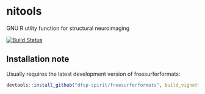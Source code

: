 # nitools 
GNU R utlity function for structural neuroimaging

[![Build Status](https://travis-ci.org/dfsp-spirit/nitools.svg?branch=master)](https://travis-ci.org/dfsp-spirit/nitools)

## Installation note

Usually requires the latest development version of freesurferformats: 

```r
devtools::install_github("dfsp-spirit/freesurferformats", build_vignettes=TRUE)
```
